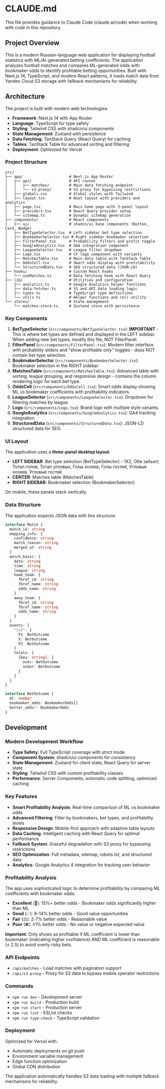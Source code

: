 # CLAUDE.md

This file provides guidance to Claude Code (claude.ai/code) when working with code in this repository.

## Project Overview

This is a modern Russian-language web application for displaying football statistics with ML/AI-generated betting coefficients. The application analyzes football matches and compares ML-generated odds with bookmaker odds to identify profitable betting opportunities. Built with Next.js 14, TypeScript, and modern React patterns, it loads match data from Yandex Cloud S3 storage with fallback mechanisms for reliability.

## Architecture

The project is built with modern web technologies:

- **Framework**: Next.js 14 with App Router
- **Language**: TypeScript for type safety
- **Styling**: Tailwind CSS with shadcn/ui components
- **State Management**: Zustand with persistence
- **Data Fetching**: TanStack Query (React Query) for caching
- **Tables**: TanStack Table for advanced sorting and filtering
- **Deployment**: Optimized for Vercel

### Project Structure

```
src/
├── app/                     # Next.js App Router
│   ├── api/                 # API routes
│   │   ├── matches/         # Main data fetching endpoint
│   │   └── s3-proxy/        # S3 proxy for bypassing restrictions
│   ├── globals.css          # Global styles with Tailwind
│   ├── layout.tsx           # Root layout with providers and analytics
│   ├── page.tsx             # Main home page with 3-panel layout
│   ├── providers.tsx        # React Query provider setup
│   └── sitemap.ts           # Dynamic sitemap generation
├── components/              # React components
│   ├── ui/                  # shadcn/ui base components (Button, Card, Badge)
│   ├── BetTypeSelector.tsx  # Left sidebar bet type selection
│   ├── BookmakerSelector.tsx # Right sidebar bookmaker selection
│   ├── FilterPanel.tsx      # Probability filters and profit toggle
│   ├── GoogleAnalytics.tsx  # GA4 integration component
│   ├── LeagueSelector.tsx   # League filter dropdown
│   ├── Logo.tsx             # CF logo component with variants
│   ├── MatchesTable.tsx     # Main data table with TanStack Table
│   ├── OddsCell.tsx         # Smart odds display with profitability
│   └── StructuredData.tsx   # SEO structured data (JSON-LD)
├── hooks/                   # Custom React hooks
│   └── useMatches.ts        # Data fetching hook with React Query
├── lib/                     # Utilities and configuration
│   ├── analytics.ts         # Google Analytics helper functions
│   ├── data-fetcher.ts      # S3 and API data loading logic
│   ├── types.ts             # TypeScript type definitions
│   └── utils.ts             # Helper functions and cn() utility
└── stores/                  # State management
    └── matches-store.ts     # Zustand store with persistence
```

### Key Components

1. **BetTypeSelector** (`src/components/BetTypeSelector.tsx`): **IMPORTANT** - This is where bet types are defined and displayed in the LEFT sidebar. When adding new bet types, modify this file, NOT FilterPanel.
2. **FilterPanel** (`src/components/FilterPanel.tsx`): Modern filter interface with probability sliders and "show profitable only" toggles - does NOT contain bet type selection.
3. **BookmakerSelector** (`src/components/BookmakerSelector.tsx`): Bookmaker selection in the RIGHT sidebar.
4. **MatchesTable** (`src/components/MatchesTable.tsx`): Advanced table with sorting, league grouping, and responsive design - contains the column rendering logic for each bet type.
5. **OddsCell** (`src/components/OddsCell.tsx`): Smart odds display showing ML vs bookmaker coefficients with profitability indicators.
6. **LeagueSelector** (`src/components/LeagueSelector.tsx`): Dropdown for filtering matches by league.
7. **Logo** (`src/components/Logo.tsx`): Brand logo with multiple style variants.
8. **GoogleAnalytics** (`src/components/GoogleAnalytics.tsx`): GA4 tracking integration.
9. **StructuredData** (`src/components/StructuredData.tsx`): JSON-LD structured data for SEO.

### UI Layout

The application uses a **three-panel desktop layout**:
- **LEFT SIDEBAR**: Bet type selection (BetTypeSelector) - 1X2, Обе забьют, Тотал голов, Тотал угловых, Голы хозяев, Голы гостей, Угловые хозяев, Угловые гостей
- **CENTER**: Matches table (MatchesTable)
- **RIGHT SIDEBAR**: Bookmaker selection (BookmakerSelector)

On mobile, these panels stack vertically.

### Data Structure

The application expects JSON data with this structure:

```typescript
interface Match {
  match_id: string
  mapping_info: {
    confidence: string
    match_reason: string
    merged_at: string
  }
  match_basic: {
    date: string
    time: string
    league: string
    home_team: {
      fbref_id: string
      fbref_name: string
      odds_name: string
    }
    away_team: {
      fbref_id: string
      fbref_name: string
      odds_name: string
    }
  }
  events: {
    "1x2": {
      P1: BetOutcome
      X: BetOutcome
      P2: BetOutcome
    }
    totals: {
      [key: string]: {
        over: BetOutcome
        under: BetOutcome
      }
    }
  }
}

interface BetOutcome {
  ml: number
  bookmaker_odds: BookmakerOdds[]
  better_odds?: BookmakerOdds
}
```

## Development

### Modern Development Workflow

- **Type Safety**: Full TypeScript coverage with strict mode
- **Component System**: shadcn/ui components for consistency
- **State Management**: Zustand for client state, React Query for server state
- **Styling**: Tailwind CSS with custom profitability classes
- **Performance**: Server Components, automatic code splitting, optimized caching

### Key Features

- **Smart Profitability Analysis**: Real-time comparison of ML vs bookmaker odds
- **Advanced Filtering**: Filter by bookmakers, bet types, and profitability levels
- **Responsive Design**: Mobile-first approach with adaptive table layouts
- **Data Caching**: Intelligent caching with React Query for optimal performance
- **Fallback System**: Graceful degradation with S3 proxy for bypassing restrictions
- **SEO Optimization**: Full metadata, sitemap, robots.txt, and structured data
- **Analytics**: Google Analytics 4 integration for tracking user behavior

### Profitability Analysis

The app uses sophisticated logic to determine profitability by comparing ML coefficients with bookmaker odds:

- **Excellent** (🎯): 15%+ better odds - Bookmaker odds significantly higher than ML
- **Good** (✅): 8-14% better odds - Good value opportunities
- **Fair** (⚖️): 2-7% better odds - Reasonable value
- **Poor** (❌): ≤1% better odds - No value or negative expected value

**Important**: Only shows as profitable if ML coefficient is lower than bookmaker (indicating higher confidence) AND ML coefficient is reasonable (≤ 2.5) to avoid overly risky bets.

### API Endpoints

- `/api/matches` - Load matches with pagination support
- `/api/s3-proxy` - Proxy for S3 data to bypass mobile operator restrictions

### Commands

- `npm run dev` - Development server
- `npm run build` - Production build
- `npm run start` - Production server
- `npm run lint` - ESLint checks
- `npm run type-check` - TypeScript validation

### Deployment

Optimized for Vercel with:
- Automatic deployments on git push
- Environment variable management
- Edge function optimization
- Global CDN distribution

The application automatically handles S3 data loading with multiple fallback mechanisms for reliability.
